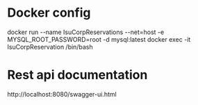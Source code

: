 # Docker config 
docker run --name IsuCorpReservations --net=host -e MYSQL_ROOT_PASSWORD=root -d mysql:latest
docker exec -it IsuCorpReservation /bin/bash

# Rest api documentation  
http://localhost:8080/swagger-ui.html
